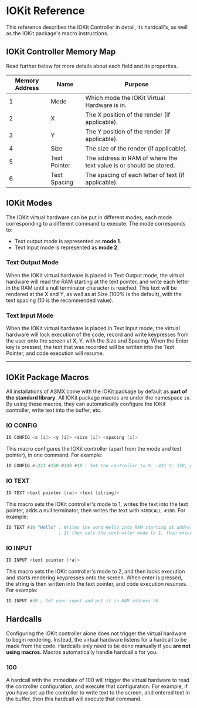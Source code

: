 # IOKit Reference
This reference describes the IOKit Controller in detail, its hardcall's, as well as the IOKit package's macro instructions.

## IOKit Controller Memory Map
Read further below for more details about each field and its properties.


| Memory Address | Name         | Purpose                                                            |
|----------------|--------------|--------------------------------------------------------------------|
| 1              | Mode         | Which mode the IOKit Virtual Hardware is in.                       |
| 2              | X            | The X position of the render (if applicable).                      |
| 3              | Y            | The Y position of the render (if applicable).                      |
| 4              | Size         | The size of the render (if applicable).                            |
| 5              | Text Pointer | The address in RAM of where the text value is or should be stored. |
| 6              | Text Spacing | The spacing of each letter of text (if applicable).                |


## IOKit Modes
The IOKit virtual hardware can be put in different modes, each mode corresponding to a different command to execute. The mode corresponds to:

- Text output mode is represented as **mode 1**.
- Text input mode is represented as **mode 2**.

### Text Output Mode
When the IOKit virtual hardware is placed in Text Output mode, the virtual hardware will read the RAM starting at the text pointer, and write each letter in the RAM until a null terminator character is reached. This text will be rendered at the X and Y, as well as at Size (100% is the default), with the text spacing (10 is the recommended value).

### Text Input Mode
When the IOKit virtual hardware is placed in Text Input mode, the virtual hardware will lock execution of the code, record and write keypresses from the user onto the screen at X, Y, with the Size and Spacing. When the Enter key is pressed, the text that was recorded will be written into the Text Pointer, and code execution will resume.

---

## IOKit Package Macros
All installations of ASMX come with the IOKit package by default as **part of the standard library**. All IOKit package macros are under the namespace `io`. By using these macros, they can automatically configure the IOKit controller, write text into the buffer, etc.

### IO CONFIG
```asm
IO CONFIG <x [i]> <y [i]> <size [i]> <spacing [i]>
```

This macro configures the IOKit controller (apart from the mode and text pointer), in one command. For example:

```asm
IO CONFIG #-221 #150 #100 #10 ; Set the controller to X: -221 Y: 150, with default size (100) and default spacing (10).
```

### IO TEXT
```asm
IO TEXT <text pointer [ra]> <text [string]>
```

This macro sets the IOKit controller's mode to 1, writes the text into the text pointer, adds a null terminator, then writes the text with `HARDCALL #100`. For example:

```asm
IO TEXT #10 "Hello" ; Writes the word Hello into RAM starting at address 10, going up. 
                    ; It then sets the controller mode to 1, then executes the virtual hardware.
```

### IO INPUT
```asm
IO INPUT <text pointer [ra]>
```

This macro sets the IOKit controller's mode to 2, and then locks execution and starts rendering keypresses onto the screen. When enter is pressed, the string is then written into the text pointer, and code execution resumes. For example:

```asm
IO INPUT #50 ; Get user input and put it in RAM address 50.
```

## Hardcalls
Configuring the IOKit controller alone does not trigger the virtual hardware to begin rendering. Instead, the virtual hardware listens for a hardcall to be made from the code. Hardcalls only need to be done manually if you **are not using macros.** Macros automatically handle hardcall's for you.

### 100
A hardcall with the immediate of 100 will trigger the virtual hardware to read the controller configuration, and execute that configuration. For example, if you have set up the controller to write text to the screen, and entered text in the buffer, then this hardcall will execute that command.